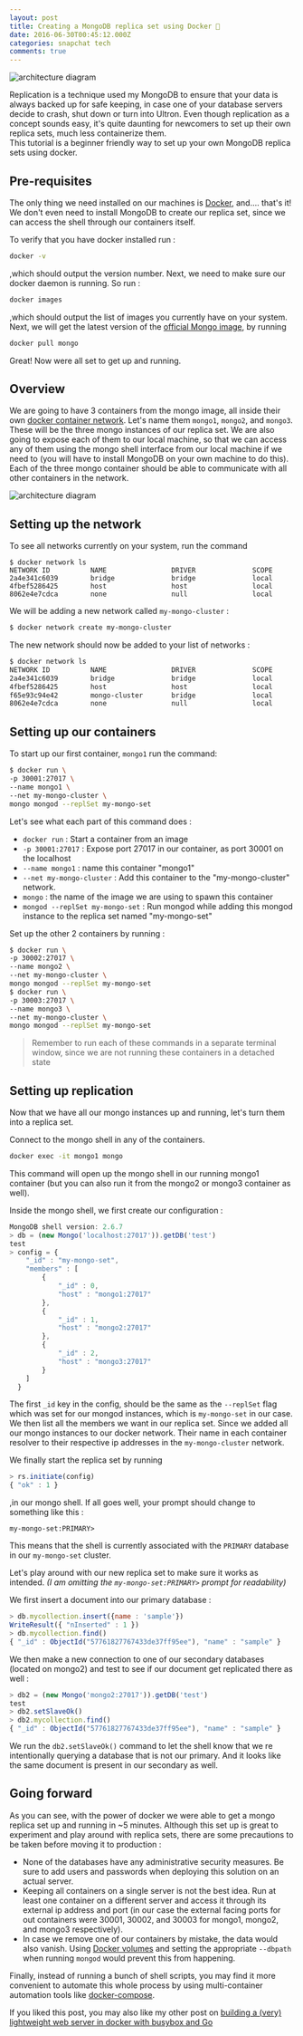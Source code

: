 ```yaml
---
layout: post
title: Creating a MongoDB replica set using Docker 🍃
date: 2016-06-30T00:45:12.000Z
categories: snapchat tech
comments: true
---
```


![architecture diagram](/assets/images/posts/docker-mongo-replication/center-image.png)

Replication is a technique used my MongoDB to ensure that your data is always backed up for safe keeping, in case one of your database servers decide to crash, shut down or turn into Ultron. Even though replication as a concept sounds easy, it's quite daunting for newcomers to set up their own replica sets, much less containerize them.  
This tutorial is a beginner friendly way to set up your own MongoDB replica sets using docker.
<!-- more -->

## Pre-requisites

The only thing we need installed on our machines is [Docker](https://www.docker.com/products/overview), and.... that's it! We don't even need to install MongoDB to create our replica set, since we can access the shell through our containers itself.

To verify that you have docker installed run :

```sh
docker -v
```

 ,which should output the version number. Next, we need to make sure our docker daemon is running. So run :

```sh
docker images
```

,which should output the list of images you currently have on your system.  
Next, we will get the latest version of the [official Mongo image](https://hub.docker.com/_/mongo/), by running

```sh
docker pull mongo
```

Great! Now were all set to get up and running.

## Overview

We are going to have 3 containers from the mongo image, all inside their own [docker container network](https://docs.docker.com/engine/userguide/networking/dockernetworks/). Let's name them `mongo1`, `mongo2`, and `mongo3`.
These will be the three mongo instances of our replica set. We are also going to expose each of them to our local machine, so that we can access any of them using the mongo shell interface from our local machine if we need to (you will have to install MongoDB on your own machine to do this). Each of the three mongo container should be able to communicate with all other containers in the network.

![architecture diagram](/assets/images/posts/docker-mongo-replication/architecture-diagram.png)

## Setting up the network

To see all networks currently on your system, run the command

```
$ docker network ls
NETWORK ID          NAME                DRIVER              SCOPE
2a4e341c6039        bridge              bridge              local
4fbef5286425        host                host                local
8062e4e7cdca        none                null                local
```

We will be adding a new network called `my-mongo-cluster` :

```sh
$ docker network create my-mongo-cluster
```

The new network should now be added to your list of networks :

```txt
$ docker network ls
NETWORK ID          NAME                DRIVER              SCOPE
2a4e341c6039        bridge              bridge              local
4fbef5286425        host                host                local
f65e93c94e42        mongo-cluster       bridge              local
8062e4e7cdca        none                null                local
```

## Setting up our containers

To start up our first container, `mongo1` run the command:

```sh
$ docker run \
-p 30001:27017 \
--name mongo1 \
--net my-mongo-cluster \
mongo mongod --replSet my-mongo-set
```

Let's see what each part of this command does :

- `docker run` : Start a container from an image
- `-p 30001:27017` : Expose port 27017 in our container, as port 30001 on the localhost
- `--name mongo1` : name this container "mongo1"
- `--net my-mongo-cluster` : Add this container to the "my-mongo-cluster" network.
- `mongo` : the name of the image we are using to spawn this container
- `mongod --replSet my-mongo-set` : Run mongod while adding this mongod instance to the replica set named "my-mongo-set"

Set up the other 2 containers by running :

```sh
$ docker run \
-p 30002:27017 \
--name mongo2 \
--net my-mongo-cluster \
mongo mongod --replSet my-mongo-set
$ docker run \
-p 30003:27017 \
--name mongo3 \
--net my-mongo-cluster \
mongo mongod --replSet my-mongo-set
```

>Remember to run each of these commands in a separate terminal window, since we are not running these containers in a detached state

## Setting up replication

Now that we have all our mongo instances up and running, let's turn them into a replica set.

Connect to the mongo shell in any of the containers.

```sh
docker exec -it mongo1 mongo
```

This command will open up the mongo shell in our running mongo1 container (but you can also run it from the mongo2 or mongo3 container as well).

Inside the mongo shell, we first create our configuration :

```js
MongoDB shell version: 2.6.7
> db = (new Mongo('localhost:27017')).getDB('test')
test
> config = {
  	"_id" : "my-mongo-set",
  	"members" : [
  		{
  			"_id" : 0,
  			"host" : "mongo1:27017"
  		},
  		{
  			"_id" : 1,
  			"host" : "mongo2:27017"
  		},
  		{
  			"_id" : 2,
  			"host" : "mongo3:27017"
  		}
  	]
  }
```

The first `_id` key in the config, should be the same as the `--replSet` flag which was set for our mongod instances, which is `my-mongo-set` in our case. We then list all the members we want in our replica set. Since we added all our mongo instances to our docker network. Their name in each container resolver to their respective ip addresses in the `my-mongo-cluster` network.

We finally start the replica set by running

```js
> rs.initiate(config)
{ "ok" : 1 }
```

,in our mongo shell. If all goes well, your prompt should change to something like this :

```
my-mongo-set:PRIMARY>
```

This means that the shell is currently associated with the `PRIMARY` database in our `my-mongo-set` cluster.

Let's play around with our new replica set to make sure it works as intended.
*(I am omitting the `my-mongo-set:PRIMARY>` prompt for readability)*

We first insert a document into our primary database :

```js
> db.mycollection.insert({name : 'sample'})
WriteResult({ "nInserted" : 1 })
> db.mycollection.find()
{ "_id" : ObjectId("57761827767433de37ff95ee"), "name" : "sample" }
```

We then make a new connection to one of our secondary databases (located on mongo2) and test to see if our document get replicated there as well :

```js
> db2 = (new Mongo('mongo2:27017')).getDB('test')
test
> db2.setSlaveOk()
> db2.mycollection.find()
{ "_id" : ObjectId("57761827767433de37ff95ee"), "name" : "sample" }
```

We run the `db2.setSlaveOk()` command to let the shell know that we re intentionally querying a database that is not our primary.
And it looks like the same document is present in our secondary as well.

## Going forward

As you can see, with the power of docker we were able to get a mongo replica set up and running in ~5 minutes. Although this set up is great to experiment and play around with replica sets, there are some precautions to be taken before moving it to production :

- None of the databases have any administrative security measures. Be sure to add users and passwords when deploying this solution on an actual server.
- Keeping all containers on a single server is not the best idea. Run at least one container on a different server and access it through its external ip address and port (in our case the external facing ports for out containers were 30001, 30002, and 30003 for mongo1, mongo2, and mongo3 respectively).
- In case we remove one of our containers by mistake, the data would also vanish. Using [Docker volumes](https://docs.docker.com/v1.10/engine/userguide/containers/dockervolumes/) and setting the appropriate `--dbpath` when running `mongod` would prevent this from happening.

Finally, instead of running a bunch of shell scripts, you may find it more convenient to automate this whole process by using multi-container automation tools like [docker-compose](https://docs.docker.com/compose/).

If you liked this post, you may also like my other post on [building a (very) lightweight web server in docker with busybox and Go](/blog/2016/11/22/docker-server-busybox-golang/)
